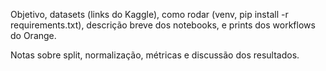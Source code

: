 Objetivo, datasets (links do Kaggle), como rodar (venv, pip install -r requirements.txt), descrição breve dos notebooks, e prints dos workflows do Orange.

Notas sobre split, normalização, métricas e discussão dos resultados.
